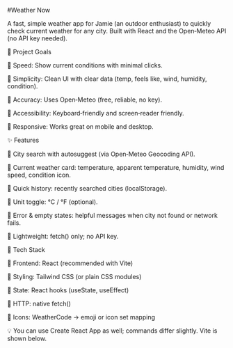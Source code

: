 
#Weather Now

A fast, simple weather app for Jamie (an outdoor enthusiast) to quickly check current weather for any city. Built with React and the Open‑Meteo API (no API key needed).

🎯 Project Goals

🔹 Speed: Show current conditions with minimal clicks.

🔹 Simplicity: Clean UI with clear data (temp, feels like, wind, humidity, condition).

🔹 Accuracy: Uses Open‑Meteo (free, reliable, no key).

🔹 Accessibility: Keyboard‑friendly and screen‑reader friendly.

🔹 Responsive: Works great on mobile and desktop.

✨ Features

🔹 City search with autosuggest (via Open‑Meteo Geocoding API).

🔹 Current weather card: temperature, apparent temperature, humidity, wind speed, condition icon.

🔹 Quick history: recently searched cities (localStorage).

🔹 Unit toggle: °C / °F (optional).

🔹 Error & empty states: helpful messages when city not found or network fails.

🔹 Lightweight: fetch() only; no API key.

🧰 Tech Stack

🔹 Frontend: React (recommended with Vite)

🔹 Styling: Tailwind CSS (or plain CSS modules)

🔹 State: React hooks (useState, useEffect)

🔹 HTTP: native fetch()

🔹 Icons: WeatherCode → emoji or icon set mapping

💡 You can use Create React App as well; commands differ slightly. Vite is shown below.

